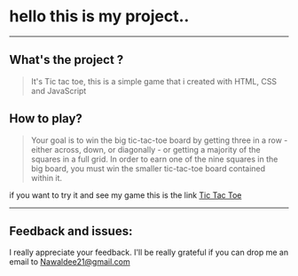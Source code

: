 # hello this is my project..

----
## What's the project ?
> It's Tic tac toe, this is a simple game that i created with HTML, CSS and JavaScript

## How to play?
> Your goal is to win the big tic-tac-toe board by getting three in a row - either across, down, or diagonally - or getting a majority of the squares in a full grid. In order to earn one of the nine squares in the big board, you must win the smaller tic-tac-toe board contained within it.

if you want to try it and see my game this is the link
[Tic Tac Toe](http://127.0.0.1:5501/proj.html)

-----
## Feedback and issues:
I really appreciate your feedback. I'll be really grateful if you can drop me an email to Nawaldee21@gmail.com 


